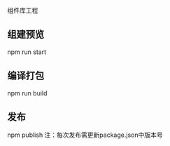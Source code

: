 组件库工程

## 组建预览
 npm run start
## 编译打包
 npm run build
## 发布
 npm publish
 注：每次发布需更新package.json中版本号 
